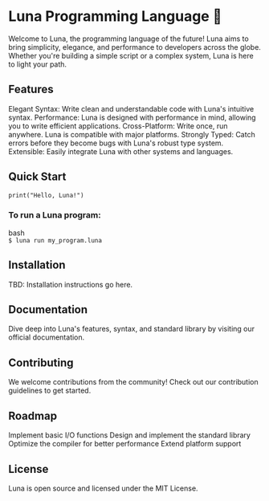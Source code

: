 # Luna Programming Language 🌙
Welcome to Luna, the programming language of the future! Luna aims to bring simplicity, elegance, and performance to developers across the globe. Whether you're building a simple script or a complex system, Luna is here to light your path.

## Features
Elegant Syntax: Write clean and understandable code with Luna's intuitive syntax.
Performance: Luna is designed with performance in mind, allowing you to write efficient applications.
Cross-Platform: Write once, run anywhere. Luna is compatible with major platforms.
Strongly Typed: Catch errors before they become bugs with Luna's robust type system.
Extensible: Easily integrate Luna with other systems and languages.

## Quick Start
```print("Hello, Luna!")```
### To run a Luna program:

bash  <br>
```$ luna run my_program.luna```

## Installation
TBD: Installation instructions go here.

## Documentation
Dive deep into Luna's features, syntax, and standard library by visiting our official documentation.

## Contributing
We welcome contributions from the community! Check out our contribution guidelines to get started.

## Roadmap
 Implement basic I/O functions
 Design and implement the standard library
 Optimize the compiler for better performance
 Extend platform support
## License
Luna is open source and licensed under the MIT License.

